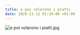 ```yaml
---
title: e poi volarono i piatti
date: 2020-11-12 01:34:00 +01:00
---
```



![e poi volarono i piatti.jpg](/uploads/e%20poi%20volarono%20i%20piatti.jpg)